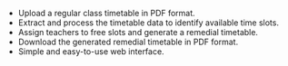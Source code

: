 - Upload a regular class timetable in PDF format.
- Extract and process the timetable data to identify available time slots.
- Assign teachers to free slots and generate a remedial timetable.
- Download the generated remedial timetable in PDF format.
- Simple and easy-to-use web interface.
